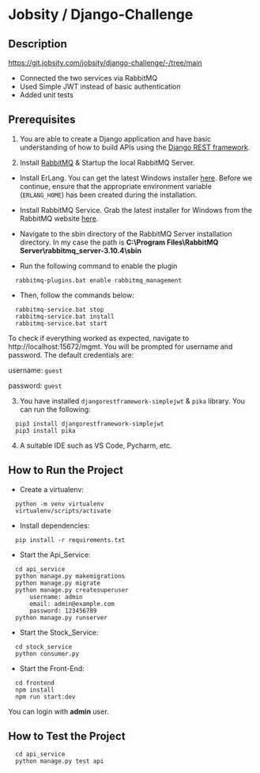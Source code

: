 # Jobsity / Django-Challenge

## Description
https://git.jobsity.com/jobsity/django-challenge/-/tree/main
* Connected the two services via RabbitMQ
* Used Simple JWT instead of basic authentication
* Added unit tests

## Prerequisites
1. You are able to create a Django application and have basic understanding of how to build APIs using the [Django REST framework](https://www.django-rest-framework.org/).

2. Install [RabbitMQ](https://www.rabbitmq.com/) & Startup the local RabbitMQ Server.
* Install ErLang. You can get the latest Windows installer [here](https://www.erlang.org/download.html). Before we continue, ensure that the appropriate environment variable (`ERLANG_HOME`) has been created during the installation.

* Install RabbitMQ Service. Grab the latest installer for Windows from the RabbitMQ website [here](https://www.rabbitmq.com/install-windows.html).

* Navigate to the sbin directory of the RabbitMQ Server installation directory. In my case the path is
__C:\Program Files\RabbitMQ Server\rabbitmq_server-3.10.4\sbin__

* Run the following command to enable the plugin
```
  rabbitmq-plugins.bat enable rabbitmq_management
```

* Then, follow the commands below:
```
  rabbitmq-service.bat stop
  rabbitmq-service.bat install
  rabbitmq-service.bat start
```
To check if everything worked as expected, navigate to http://localhost:15672/mgmt. You will be prompted for username and password. The default credentials are:

username: `guest`

password: `guest`

3. You have installed `djangorestframework-simplejwt` & `pika` library. You can run the following:
```
  pip3 install djangorestframework-simplejwt
  pip3 install pika
```
4. A suitable IDE such as VS Code, Pycharm, etc.

## How to Run the Project
* Create a virtualenv:
```
  python -m venv virtualenv
  virtualenv/scripts/activate
```
* Install dependencies:
```
  pip install -r requirements.txt
```
* Start the Api_Service:
```
  cd api_service
  python manage.py makemigrations
  python manage.py migrate
  python manage.py createsuperuser
      username: admin
      email: admin@example.com
      password: 123456789
  python manage.py runserver
```
* Start the Stock_Service:
```
  cd stock_service
  python consumer.py
```
* Start the Front-End:
```
  cd frontend
  npm install
  npm run start:dev
```
You can login with __admin__ user.

## How to Test the Project
```
  cd api_service
  python manage.py test api
```
